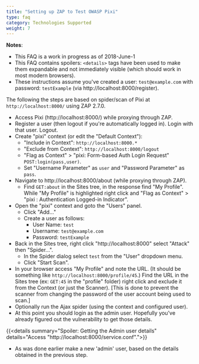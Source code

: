 ```yaml
---
title: "Setting up ZAP to Test OWASP Pixi"
type: faq
category: Technologies Supported
weight: 7
---
```


**Notes**:

- This FAQ is a work in progress as of 2018-June-1
- This FAQ contains spoilers: `<details>` tags have been used to make them expandable and not immediately visible (which should work in most modern browsers).
- These instructions assume you've created a user: `test@example.com` with password: `testExample` (via http://localhost:8000/register).

The following the steps are based on spider/scan of Pixi at `http://localhost:8000/` using ZAP 2.7.0.

- Access Pixi (http://localhost:8000/) while proxying through ZAP.
- Register a user (then logout if you're automatically logged in). Login with that user. Logout.
- Create "pixi" context (or edit the "Default Context"):
  - "Include in Context": `http://localhost:8000.*`
  - "Exclude from Context": `http://localhost:8000/logout`
  - "Flag as Context" > "pixi: Form-based Auth Login Request" `POST:login(pass,user)`.
  - Set "Username Parameter" as `user` and "Password Parameter" as `pass`.
- Navigate to http://localhost:8000/about (while proxying through ZAP).
  - Find `GET:about` in the Sites tree, in the response find "My Profile". While "My Profile" is highlighted right click and "Flag as Context" > "pixi : Authentication Logged-in Indicator".
- Open the "pixi" context and goto the "Users" panel.
  - Click "Add..."
  - Create a user as follows:
    - User Name: `test`
    - Username: `test@example.com`
    - Password: `testExample`
- Back in the Sites tree, right click "http://localhost:8000" select "Attack" then "Spider...".
  - In the Spider dialog select `test` from the "User" dropdown menu.
  - Click "Start Scan".
- In your browser access "My Profile" and note the URL. (It should be something like `http://localhost:8000/profile/45`.) Find the URL in the Sites tree (ex: `GET:45` in the "profile" folder) right click and exclude it from the Context (or just the Scanner). [This is done to prevent the scanner from changing the password of the user account being used to scan.]
- Optionally run the Ajax spider (using the context and configured user).
- At this point you should login as the admin user. Hopefully you've already figured out the vulnerability to get those details.

{{<details summary="Spoiler: Getting the Admin user details" details="Access \"http://localhost:8000/service.conf\".">}}

- As was done earlier make a new 'admin' user, based on the details obtained in the previous step.
